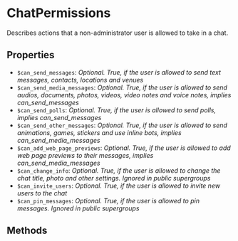 # ChatPermissions	

Describes actions that a non-administrator user is allowed to take in a chat.	

## Properties	

- `$can_send_messages`: _Optional. True, if the user is allowed to send text messages, contacts, locations and venues_
- `$can_send_media_messages`: _Optional. True, if the user is allowed to send audios, documents, photos, videos, video notes and voice notes, implies can_send_messages_
- `$can_send_polls`: _Optional. True, if the user is allowed to send polls, implies can_send_messages_
- `$can_send_other_messages`: _Optional. True, if the user is allowed to send animations, games, stickers and use inline bots, implies can_send_media_messages_
- `$can_add_web_page_previews`: _Optional. True, if the user is allowed to add web page previews to their messages, implies can_send_media_messages_
- `$can_change_info`: _Optional. True, if the user is allowed to change the chat title, photo and other settings. Ignored in public supergroups_
- `$can_invite_users`: _Optional. True, if the user is allowed to invite new users to the chat_
- `$can_pin_messages`: _Optional. True, if the user is allowed to pin messages. Ignored in public supergroups_

## Methods	
